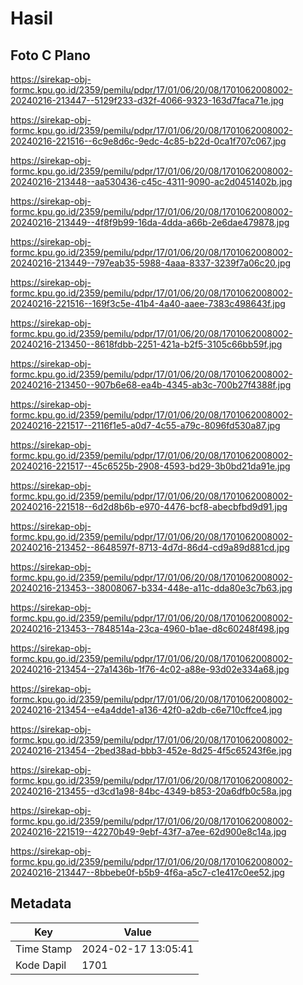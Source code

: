 # Hasil

## Foto C Plano

https://sirekap-obj-formc.kpu.go.id/2359/pemilu/pdpr/17/01/06/20/08/1701062008002-20240216-213447--5129f233-d32f-4066-9323-163d7faca71e.jpg

https://sirekap-obj-formc.kpu.go.id/2359/pemilu/pdpr/17/01/06/20/08/1701062008002-20240216-221516--6c9e8d6c-9edc-4c85-b22d-0ca1f707c067.jpg

https://sirekap-obj-formc.kpu.go.id/2359/pemilu/pdpr/17/01/06/20/08/1701062008002-20240216-213448--aa530436-c45c-4311-9090-ac2d0451402b.jpg

https://sirekap-obj-formc.kpu.go.id/2359/pemilu/pdpr/17/01/06/20/08/1701062008002-20240216-213449--4f8f9b99-16da-4dda-a66b-2e6dae479878.jpg

https://sirekap-obj-formc.kpu.go.id/2359/pemilu/pdpr/17/01/06/20/08/1701062008002-20240216-213449--797eab35-5988-4aaa-8337-3239f7a06c20.jpg

https://sirekap-obj-formc.kpu.go.id/2359/pemilu/pdpr/17/01/06/20/08/1701062008002-20240216-221516--169f3c5e-41b4-4a40-aaee-7383c498643f.jpg

https://sirekap-obj-formc.kpu.go.id/2359/pemilu/pdpr/17/01/06/20/08/1701062008002-20240216-213450--8618fdbb-2251-421a-b2f5-3105c66bb59f.jpg

https://sirekap-obj-formc.kpu.go.id/2359/pemilu/pdpr/17/01/06/20/08/1701062008002-20240216-213450--907b6e68-ea4b-4345-ab3c-700b27f4388f.jpg

https://sirekap-obj-formc.kpu.go.id/2359/pemilu/pdpr/17/01/06/20/08/1701062008002-20240216-221517--2116f1e5-a0d7-4c55-a79c-8096fd530a87.jpg

https://sirekap-obj-formc.kpu.go.id/2359/pemilu/pdpr/17/01/06/20/08/1701062008002-20240216-221517--45c6525b-2908-4593-bd29-3b0bd21da91e.jpg

https://sirekap-obj-formc.kpu.go.id/2359/pemilu/pdpr/17/01/06/20/08/1701062008002-20240216-221518--6d2d8b6b-e970-4476-bcf8-abecbfbd9d91.jpg

https://sirekap-obj-formc.kpu.go.id/2359/pemilu/pdpr/17/01/06/20/08/1701062008002-20240216-213452--8648597f-8713-4d7d-86d4-cd9a89d881cd.jpg

https://sirekap-obj-formc.kpu.go.id/2359/pemilu/pdpr/17/01/06/20/08/1701062008002-20240216-213453--38008067-b334-448e-a11c-dda80e3c7b63.jpg

https://sirekap-obj-formc.kpu.go.id/2359/pemilu/pdpr/17/01/06/20/08/1701062008002-20240216-213453--7848514a-23ca-4960-b1ae-d8c60248f498.jpg

https://sirekap-obj-formc.kpu.go.id/2359/pemilu/pdpr/17/01/06/20/08/1701062008002-20240216-213454--27a1436b-1f76-4c02-a88e-93d02e334a68.jpg

https://sirekap-obj-formc.kpu.go.id/2359/pemilu/pdpr/17/01/06/20/08/1701062008002-20240216-213454--e4a4dde1-a136-42f0-a2db-c6e710cffce4.jpg

https://sirekap-obj-formc.kpu.go.id/2359/pemilu/pdpr/17/01/06/20/08/1701062008002-20240216-213454--2bed38ad-bbb3-452e-8d25-4f5c65243f6e.jpg

https://sirekap-obj-formc.kpu.go.id/2359/pemilu/pdpr/17/01/06/20/08/1701062008002-20240216-213455--d3cd1a98-84bc-4349-b853-20a6dfb0c58a.jpg

https://sirekap-obj-formc.kpu.go.id/2359/pemilu/pdpr/17/01/06/20/08/1701062008002-20240216-221519--42270b49-9ebf-43f7-a7ee-62d900e8c14a.jpg

https://sirekap-obj-formc.kpu.go.id/2359/pemilu/pdpr/17/01/06/20/08/1701062008002-20240216-213447--8bbebe0f-b5b9-4f6a-a5c7-c1e417c0ee52.jpg


## Metadata

| Key        | Value               |
| ---------- | ------------------- |
| Time Stamp | 2024-02-17 13:05:41 |
| Kode Dapil | 1701                |



